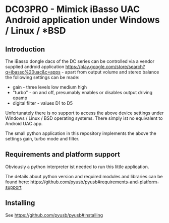 # DC03PRO - Mimick iBasso UAC Android application under Windows / Linux / *BSD

## Introduction

The iBasso dongle dacs of the DC series can be controlled via a vendor supplied android application https://play.google.com/store/search?q=ibasso%20uac&c=apps - apart from output volume and stereo balance the following settings can be made:

* gain - three levels low medium high
* "turbo" - on and off, presumably enables or disables output driving opamp
* digital filter - values D1 to D5 

Unfortunately there is no support to access the above device settings under Windows / Linux / BSD operating systems. There simply ist no equivalent to Android UAC app.

The small python application in this repository implements the
above the settings gain, turbo mode and filter.  

## Requirements and platform support

Obviously a python interpreter ist needed to run this little application. 

The details about python version and required modules and libraries can be found here: https://github.com/pyusb/pyusb#requirements-and-platform-support

## Installing

See https://github.com/pyusb/pyusb#installing
